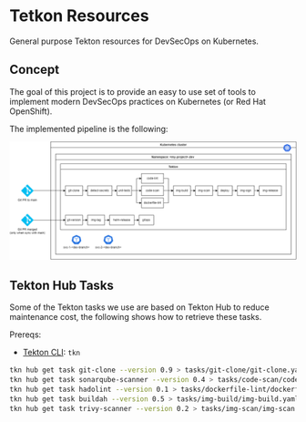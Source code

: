 # Tetkon Resources

General purpose Tekton resources for DevSecOps on Kubernetes.

## Concept

The goal of this project is to provide an easy to use set of tools to implement modern DevSecOps practices on Kubernetes (or Red Hat OpenShift).

The implemented pipeline is the following:

![Pipeline design](design/pipeline.png)

## Tekton Hub Tasks

Some of the Tekton tasks we use are based on Tekton Hub to reduce maintenance cost, the following shows how to retrieve these tasks.

Prereqs:
- [Tekton CLI](https://tekton.dev/docs/cli/): `tkn`

```sh
tkn hub get task git-clone --version 0.9 > tasks/git-clone/git-clone.yaml
tkn hub get task sonarqube-scanner --version 0.4 > tasks/code-scan/code-scan.yaml
tkn hub get task hadolint --version 0.1 > tasks/dockerfile-lint/dockerfile-lint.yaml
tkn hub get task buildah --version 0.5 > tasks/img-build/img-build.yaml
tkn hub get task trivy-scanner --version 0.2 > tasks/img-scan/img-scan.yaml
```
